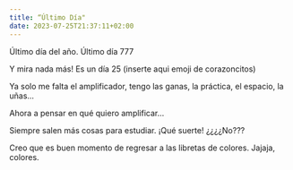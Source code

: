 ```yaml
---
title: “Último Día"
date: 2023-07-25T21:37:11+02:00
---
```


Último día del año. 
Último día 777

Y mira nada más!
Es un día 25 (inserte aqui emoji de corazoncitos)

Ya solo me falta el amplificador,
tengo las ganas, la práctica, el espacio, la uñas...

Ahora a pensar en qué quiero amplificar...

Siempre salen más cosas para estudiar.
¡Qué suerte!  ¿¿¿¿No???

Creo que es buen momento de regresar a las libretas de colores.
Jajaja, colores.